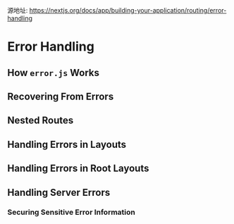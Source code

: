 源地址: https://nextjs.org/docs/app/building-your-application/routing/error-handling

# Error Handling

## How `error.js` Works

## Recovering From Errors

## Nested Routes

## Handling Errors in Layouts

## Handling Errors in Root Layouts

## Handling Server Errors

### Securing Sensitive Error Information
